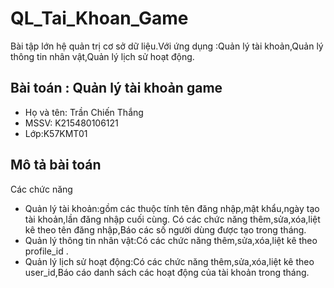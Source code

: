 # QL_Tai_Khoan_Game
Bài tập lớn hệ quản trị cơ sở dữ liệu.Với ứng dụng :Quản lý tài khoản,Quản lý thông tin nhân vật,Quản lý lịch sử hoạt động.
## Bài toán : Quản lý tài khoản game 
+ Họ và tên: Trần Chiến Thắng
+ MSSV: K215480106121
+ Lớp:K57KMT01
## Mô tả bài toán
Các chức năng

+ Quản lý tài khoản:gồm các thuộc tính tên đăng nhập,mật khẩu,ngày tạo tài khoản,lần đăng nhập cuối cùng.
Có các chức năng thêm,sửa,xóa,liệt kê theo tên đăng nhập,Báo các số người dùng được tạo trong tháng.
+ Quản lý thông tin nhân vật:Có các chức năng thêm,sửa,xóa,liệt kê theo profile_id .
+ Quản lý lịch sử hoạt động:Có các chức năng thêm,sửa,xóa,liệt kê theo user_id,Báo cáo danh sách các hoạt động của tài khoản trong tháng.

